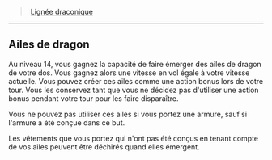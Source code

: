 ﻿---
!GenericItem
Id: sorcerer_draconic_hd.md#ailes-de-dragon
ParentLink: sorcerer_draconic_hd.md#lignée-draconique
Name: Ailes de dragon
ParentName: Lignée draconique
NameLevel: 2
Attributes:
  Name: Ailes de dragon
  Markdown: >+
    ## <!--Name-->Ailes de dragon<!--/Name-->


    Au niveau 14, vous gagnez la capacité de faire émerger des ailes de dragon de votre dos. Vous gagnez alors une vitesse en vol égale à votre vitesse actuelle. Vous pouvez créer ces ailes comme une action bonus lors de votre tour. Vous les conservez tant que vous ne décidez pas d'utiliser une action bonus pendant votre tour pour les faire disparaître.


    Vous ne pouvez pas utiliser ces ailes si vous portez une armure, sauf si l'armure a été conçue dans ce but.


    Les vêtements que vous portez qui n'ont pas été conçus en tenant compte de vos ailes peuvent être déchirés quand elles émergent.

AttributesDictionary: >+
  Name: Ailes de dragon

  Markdown: >+

    ## <!--Name-->Ailes de dragon<!--/Name-->





    Au niveau 14, vous gagnez la capacité de faire émerger des ailes de dragon de votre dos. Vous gagnez alors une vitesse en vol égale à votre vitesse actuelle. Vous pouvez créer ces ailes comme une action bonus lors de votre tour. Vous les conservez tant que vous ne décidez pas d'utiliser une action bonus pendant votre tour pour les faire disparaître.





    Vous ne pouvez pas utiliser ces ailes si vous portez une armure, sauf si l'armure a été conçue dans ce but.





    Les vêtements que vous portez qui n'ont pas été conçus en tenant compte de vos ailes peuvent être déchirés quand elles émergent.



---
> [Lignée draconique](hd_sorcerer_draconic.md)

---

## Ailes de dragon

Au niveau 14, vous gagnez la capacité de faire émerger des ailes de dragon de votre dos. Vous gagnez alors une vitesse en vol égale à votre vitesse actuelle. Vous pouvez créer ces ailes comme une action bonus lors de votre tour. Vous les conservez tant que vous ne décidez pas d'utiliser une action bonus pendant votre tour pour les faire disparaître.

Vous ne pouvez pas utiliser ces ailes si vous portez une armure, sauf si l'armure a été conçue dans ce but.

Les vêtements que vous portez qui n'ont pas été conçus en tenant compte de vos ailes peuvent être déchirés quand elles émergent.

